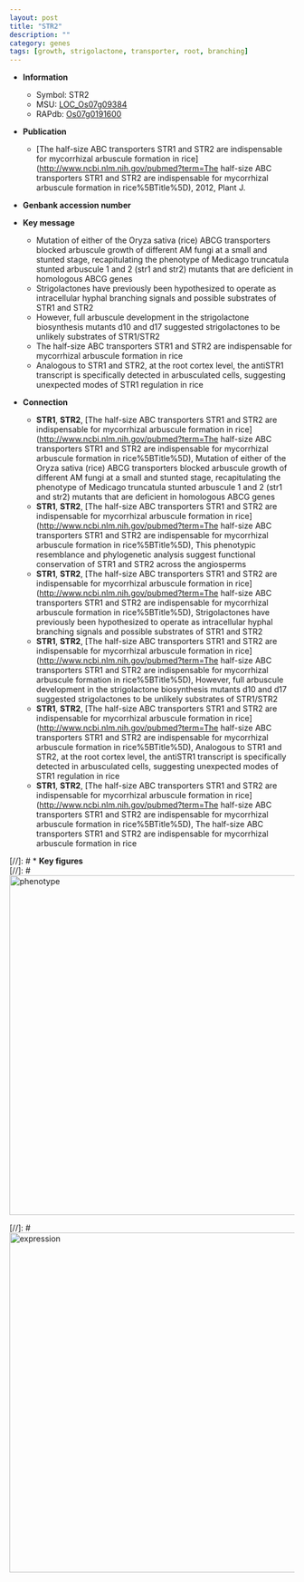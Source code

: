 ```yaml
---
layout: post
title: "STR2"
description: ""
category: genes
tags: [growth, strigolactone, transporter, root, branching]
---
```


* **Information**  
    + Symbol: STR2  
    + MSU: [LOC_Os07g09384](http://rice.plantbiology.msu.edu/cgi-bin/ORF_infopage.cgi?orf=LOC_Os07g09384)  
    + RAPdb: [Os07g0191600](http://rapdb.dna.affrc.go.jp/viewer/gbrowse_details/irgsp1?name=Os07g0191600)  

* **Publication**  
    + [The half-size ABC transporters STR1 and STR2 are indispensable for mycorrhizal arbuscule formation in rice](http://www.ncbi.nlm.nih.gov/pubmed?term=The half-size ABC transporters STR1 and STR2 are indispensable for mycorrhizal arbuscule formation in rice%5BTitle%5D), 2012, Plant J.

* **Genbank accession number**  

* **Key message**  
    + Mutation of either of the Oryza sativa (rice) ABCG transporters blocked arbuscule growth of different AM fungi at a small and stunted stage, recapitulating the phenotype of Medicago truncatula stunted arbuscule 1 and 2 (str1 and str2) mutants that are deficient in homologous ABCG genes
    + Strigolactones have previously been hypothesized to operate as intracellular hyphal branching signals and possible substrates of STR1 and STR2
    + However, full arbuscule development in the strigolactone biosynthesis mutants d10 and d17 suggested strigolactones to be unlikely substrates of STR1/STR2
    + The half-size ABC transporters STR1 and STR2 are indispensable for mycorrhizal arbuscule formation in rice
    + Analogous to STR1 and STR2, at the root cortex level, the antiSTR1 transcript is specifically detected in arbusculated cells, suggesting unexpected modes of STR1 regulation in rice

* **Connection**  
    + __STR1__, __STR2__, [The half-size ABC transporters STR1 and STR2 are indispensable for mycorrhizal arbuscule formation in rice](http://www.ncbi.nlm.nih.gov/pubmed?term=The half-size ABC transporters STR1 and STR2 are indispensable for mycorrhizal arbuscule formation in rice%5BTitle%5D), Mutation of either of the Oryza sativa (rice) ABCG transporters blocked arbuscule growth of different AM fungi at a small and stunted stage, recapitulating the phenotype of Medicago truncatula stunted arbuscule 1 and 2 (str1 and str2) mutants that are deficient in homologous ABCG genes
    + __STR1__, __STR2__, [The half-size ABC transporters STR1 and STR2 are indispensable for mycorrhizal arbuscule formation in rice](http://www.ncbi.nlm.nih.gov/pubmed?term=The half-size ABC transporters STR1 and STR2 are indispensable for mycorrhizal arbuscule formation in rice%5BTitle%5D), This phenotypic resemblance and phylogenetic analysis suggest functional conservation of STR1 and STR2 across the angiosperms
    + __STR1__, __STR2__, [The half-size ABC transporters STR1 and STR2 are indispensable for mycorrhizal arbuscule formation in rice](http://www.ncbi.nlm.nih.gov/pubmed?term=The half-size ABC transporters STR1 and STR2 are indispensable for mycorrhizal arbuscule formation in rice%5BTitle%5D), Strigolactones have previously been hypothesized to operate as intracellular hyphal branching signals and possible substrates of STR1 and STR2
    + __STR1__, __STR2__, [The half-size ABC transporters STR1 and STR2 are indispensable for mycorrhizal arbuscule formation in rice](http://www.ncbi.nlm.nih.gov/pubmed?term=The half-size ABC transporters STR1 and STR2 are indispensable for mycorrhizal arbuscule formation in rice%5BTitle%5D), However, full arbuscule development in the strigolactone biosynthesis mutants d10 and d17 suggested strigolactones to be unlikely substrates of STR1/STR2
    + __STR1__, __STR2__, [The half-size ABC transporters STR1 and STR2 are indispensable for mycorrhizal arbuscule formation in rice](http://www.ncbi.nlm.nih.gov/pubmed?term=The half-size ABC transporters STR1 and STR2 are indispensable for mycorrhizal arbuscule formation in rice%5BTitle%5D), Analogous to STR1 and STR2, at the root cortex level, the antiSTR1 transcript is specifically detected in arbusculated cells, suggesting unexpected modes of STR1 regulation in rice
    + __STR1__, __STR2__, [The half-size ABC transporters STR1 and STR2 are indispensable for mycorrhizal arbuscule formation in rice](http://www.ncbi.nlm.nih.gov/pubmed?term=The half-size ABC transporters STR1 and STR2 are indispensable for mycorrhizal arbuscule formation in rice%5BTitle%5D), The half-size ABC transporters STR1 and STR2 are indispensable for mycorrhizal arbuscule formation in rice

[//]: # * **Key figures**  
[//]: # <img src="http://funRiceGenes.github.io/images/STR2.pheno.png" alt="phenotype"  style="width: 600px;"/>

[//]: # <img src="http://funRiceGenes.github.io/images/STR2.exp.png" alt="expression"  style="width: 600px;"/>


